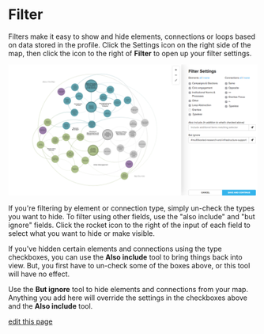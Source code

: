 # Filter

Filters make it easy to show and hide elements, connections or loops based on data stored in the profile. Click the Settings icon <i class="fa fa-sliders"></i> on the right side of the map, then click the icon to the right of **Filter** to open up your filter settings.

![filter](../images/overview-filter.png)

If you're filtering by element or connection type, simply un-check the types you want to hide. To filter using other fields, use the "also include" and "but ignore" fields. Click the rocket icon <i class="fa fa-rocket"></i> to the right of the input of each field to select what you want to hide or make visible.

If you've hidden certain elements and connections using the type checkboxes, you can use the **Also include** tool to bring things back into view. But, you first have to un-check some of the boxes above, or this tool will have no effect.


Use the **But ignore** tool to hide elements and connections from your map. Anything you add here will override the settings in the checkboxes above and the **Also include** tool.

<span class="edit-link"><a href="https://github.com/kumu/docs/blob/master/guides/filter.md" target="_blank"><i class="fa fa-github"></i> edit this page</a></span>
